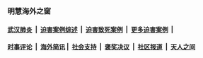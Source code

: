 
### 明慧海外之窗

####  [武汉肺炎](indexes/365.md?t=07071400) &nbsp;|&nbsp;  [迫害案例综述](indexes/328.md?t=07071400) &nbsp;|&nbsp; [迫害致死案例](indexes/277.md?t=07071400)  &nbsp;|&nbsp; [更多迫害案例](indexes/81.md?t=07071400)  &nbsp;|&nbsp; 
####  [时事评论](indexes/19.md?t=07071400) &nbsp;|&nbsp; [海外简讯](indexes/245.md?t=07071400)&nbsp;|&nbsp;  [社会支持](indexes/140.md?t=07071400) &nbsp;|&nbsp; [褒奖决议](indexes/282.md?t=07071400) &nbsp;|&nbsp; [社区报道](indexes/91.md?t=07071400)  &nbsp;|&nbsp; [天人之间](indexes/78.md?t=07071400) 

